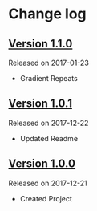 # Change log

## [Version 1.1.0](https://github.com/efremidze/Shiny/releases/tag/1.1.0)
Released on 2017-01-23

- Gradient Repeats

## [Version 1.0.1](https://github.com/efremidze/Shiny/releases/tag/1.0.1)
Released on 2017-12-22

- Updated Readme

## [Version 1.0.0](https://github.com/efremidze/Shiny/releases/tag/1.0.0)
Released on 2017-12-21

- Created Project
